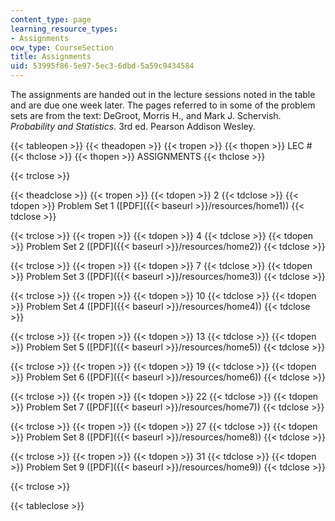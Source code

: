 ```yaml
---
content_type: page
learning_resource_types:
- Assignments
ocw_type: CourseSection
title: Assignments
uid: 53995f86-5e97-5ec3-6dbd-5a59c9434584
---
```


The assignments are handed out in the lecture sessions noted in the table and are due one week later. The pages referred to in some of the problem sets are from the text: DeGroot, Morris H., and Mark J. Schervish. _Probability and Statistics._ 3rd ed. Pearson Addison Wesley.

{{< tableopen >}}
{{< theadopen >}}
{{< tropen >}}
{{< thopen >}}
LEC #
{{< thclose >}}
{{< thopen >}}
ASSIGNMENTS
{{< thclose >}}

{{< trclose >}}

{{< theadclose >}}
{{< tropen >}}
{{< tdopen >}}
2
{{< tdclose >}}
{{< tdopen >}}
Problem Set 1 ([PDF]({{< baseurl >}}/resources/home1))
{{< tdclose >}}

{{< trclose >}}
{{< tropen >}}
{{< tdopen >}}
4
{{< tdclose >}}
{{< tdopen >}}
Problem Set 2 ([PDF]({{< baseurl >}}/resources/home2))
{{< tdclose >}}

{{< trclose >}}
{{< tropen >}}
{{< tdopen >}}
7
{{< tdclose >}}
{{< tdopen >}}
Problem Set 3 ([PDF]({{< baseurl >}}/resources/home3))
{{< tdclose >}}

{{< trclose >}}
{{< tropen >}}
{{< tdopen >}}
10
{{< tdclose >}}
{{< tdopen >}}
Problem Set 4 ([PDF]({{< baseurl >}}/resources/home4))
{{< tdclose >}}

{{< trclose >}}
{{< tropen >}}
{{< tdopen >}}
13
{{< tdclose >}}
{{< tdopen >}}
Problem Set 5 ([PDF]({{< baseurl >}}/resources/home5))
{{< tdclose >}}

{{< trclose >}}
{{< tropen >}}
{{< tdopen >}}
19
{{< tdclose >}}
{{< tdopen >}}
Problem Set 6 ([PDF]({{< baseurl >}}/resources/home6))
{{< tdclose >}}

{{< trclose >}}
{{< tropen >}}
{{< tdopen >}}
22
{{< tdclose >}}
{{< tdopen >}}
Problem Set 7 ([PDF]({{< baseurl >}}/resources/home7))
{{< tdclose >}}

{{< trclose >}}
{{< tropen >}}
{{< tdopen >}}
27
{{< tdclose >}}
{{< tdopen >}}
Problem Set 8 ([PDF]({{< baseurl >}}/resources/home8))
{{< tdclose >}}

{{< trclose >}}
{{< tropen >}}
{{< tdopen >}}
31
{{< tdclose >}}
{{< tdopen >}}
Problem Set 9 ([PDF]({{< baseurl >}}/resources/home9))
{{< tdclose >}}

{{< trclose >}}

{{< tableclose >}}
